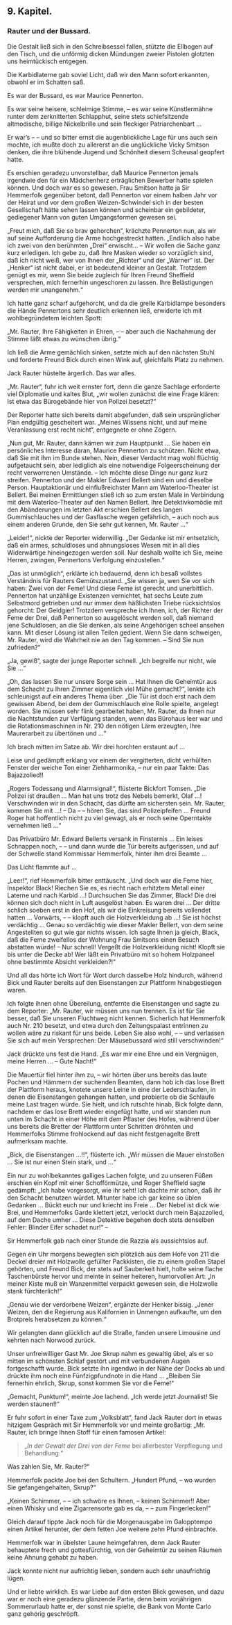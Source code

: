 <h2>9. Kapitel.</h2>
<h3>Rauter und der Bussard.</h3>

Die Gestalt ließ sich in den Schreibsessel fallen, stützte die Ellbogen auf den
Tisch, und die unförmig dicken Mündungen zweier Pistolen glotzten uns
heimtückisch entgegen.

Die Karbidlaterne gab soviel Licht, daß wir den Mann sofort erkannten, obwohl
er im Schatten saß.

Es war der Bussard, es war Maurice Pennerton.

Es war seine heisere, schleimige Stimme, – es war seine Künstlermähne runter
dem zerknitterten Schlapphut, seine stets schiefsitzende altmodische, billige
Nickelbrille und sein fleckiger Patriarchenbart …

Er war’s – – und so bitter ernst die augenblickliche Lage für uns auch sein
mochte, ich mußte doch zu allererst an die unglückliche Vicky Smitson denken,
die ihre blühende Jugend und Schönheit diesem Scheusal geopfert hatte.

Es erschien geradezu unvorstellbar, daß Maurice Pennerton jemals irgendwie den
für ein Mädchenherz erträglichen Bewerber hatte spielen können. Und doch war es
so gewesen. Frau Smitson hatte ja Sir Hemmerfolk gegenüber betont, daß
Pennerton vor einem halben Jahr vor der Heirat und vor dem großen
Weizen-Schwindel sich in der besten Gesellschaft hätte sehen lassen können und
scheinbar ein gebildeter, gediegener Mann von guten Umgangsformen gewesen sei.

„Freut mich, daß Sie so brav gehorchen“, krächzte Pennerton nun, als wir auf
seine Aufforderung die Arme hochgestreckt hatten. „Endlich also habe ich zwei
von den berühmten „Drei“ erwischt… – Wir wollen die Sache ganz kurz erledigen.
Ich gebe zu, daß Ihre Masken wieder so vorzüglich sind, daß ich nicht weiß, wer
von Ihnen der „Richter“ und der „Warner“ ist. Der „Henker“ ist nicht dabei, er
ist bedeutend kleiner an Gestalt. Trotzdem genügt es mir, wenn Sie beide
zugleich für Ihren Freund Sheffield versprechen, mich fernerhin ungeschoren zu
lassen. Ihre Belästigungen werden mir unangenehm.“

Ich hatte ganz scharf aufgehorcht, und da die grelle Karbidlampe besonders die
Hände Pennertons sehr deutlich erkennen ließ, erwiderte ich mit wohlbegründetem
leichten Spott:

„Mr. Rauter, Ihre Fähigkeiten in Ehren, – – aber auch die Nachahmung der Stimme
läßt etwas zu wünschen übrig.“

Ich ließ die Arme gemächlich sinken, setzte mich auf den nächsten Stuhl und
forderte Freund Bick durch einen Wink auf, gleichfalls Platz zu nehmen.

Jack Rauter hüstelte ärgerlich. Das war alles.

„Mr. Rauter“, fuhr ich weit ernster fort, denn die ganze Sachlage erforderte
viel Diplomatie und kaltes Blut, „wir wollen zunächst die eine Frage klären:
Ist etwa das Bürogebände hier von Polizei besetzt?“

Der Reporter hatte sich bereits damit abgefunden, daß sein ursprünglicher Plan
endgültig gescheitert war. „Meines Wissens nicht, und auf meine Veranlassung
erst recht nicht“, entgegnete er ohne Zögern.

„Nun gut, Mr. Rauter, dann kämen wir zum Hauptpunkt … Sie haben ein
persönliches Interesse daran, Maurice Pennerton zu schützen. Nicht etwa, daß
Sie mit ihm im Bunde stehen. Nein, dieser Verdacht mag wohl flüchtig
aufgetaucht sein, aber lediglich als eine notwendige Folgeerscheinung der recht
verworrenen Umstände. – Ich möchte diese Dinge nur ganz kurz streifen.
Pennerton und der Makler Edward Bellert sind ein und dieselbe Person.
Hauptaktionär und einflußreichster Mann am Waterloo-Theater ist Bellert. Bei
meinen Ermittlungen stieß ich so zum ersten Male in Verbindung mit dem
Waterloo-Theater auf den Namen Bellert. Ihre Detektivkomödie mit den
Abänderungen im letzten Akt erschien Bellert des langen Gummischlauches und der
Gasflasche wegen gefährlich, – auch noch aus einem anderen Grunde, den Sie sehr
gut kennen, Mr. Rauter …“

„Leider!“, nickte der Reporter widerwillig. „Der Gedanke ist mir entsetzlich,
daß ein armes, schuldloses und ahnungsloses Wesen mit in all dies Widerwärtige
hineingezogen werden soll. Nur deshalb wollte ich Sie, meine Herren, zwingen,
Pennertons Verfolgung einzustellen.“

„Das ist unmöglich“, erklärte ich bedauernd, denn ich besaß vollstes
Verständnis für Rauters Gemütszustand. „Sie wissen ja, wen Sie vor sich haben:
Zwei von der Feme! Und diese Feme ist gerecht und unerbittlich. Pennerton hat
unzählige Existenzen vernichtet, hat sechs Leute zum Selbstmord getrieben und
nur immer dem häßlichsten Triebe rücksichtslos gehorcht: Der Geldgier! Trotzdem
verspreche ich Ihnen, ich, der Richter der Feme der Drei, daß Pennerton so
ausgelöscht werden soll, daß niemand jene Schuldlosen, an die Sie denken, als
seine Angehörigen scheel ansehen kann. Mit dieser Lösung ist allen Teilen
gedient. Wenn Sie dann schweigen, Mr. Rauter, wird die Wahrheit nie an den Tag
kommen. – Sind Sie nun zufrieden?“

„Ja, gewiß“, sagte der junge Reporter schnell. „Ich begreife nur nicht, wie Sie
…“

„Oh, das lassen Sie nur unsere Sorge sein … Hat Ihnen die Geheimtür aus dem
Schacht zu Ihren Zimmer eigentlich viel Mühe gemacht?“, lenkte ich schleunigst
auf ein anderes Thema über. „Die Tür ist doch erst nach dem gewissen Abend, bei
dem der Gummischlauch eine Rolle spielte, angelegt worden. Sie müssen sehr
flink gearbeitet haben, Mr. Rauter, da Ihnen nur die Nachtstunden zur Verfügung
standen, wenn das Bürohaus leer war und die Rotationsmaschinen in Nr. 210 den
nötigen Lärm erzeugten, Ihre Maurerarbeit zu übertönen und …“

Ich brach mitten im Satze ab. Wir drei horchten erstaunt auf …

Leise und gedämpft erklang vor einem der vergitterten, dicht verhüllten Fenster
der weiche Ton einer Ziehharmonika, – nur ein paar Takte: Das Bajazzolied!!

„Rogers Todessang und Alarmsignal!“, flüsterte Bickfort Tomsen. „Die Polizei
ist draußen … Man hat uns trotz des Nebels bemerkt, Olaf …! Verschwinden wir in
den Schacht, das dürfte am sichersten sein. Mr. Rauter, kommen Sie mit …! – Da
– – hören Sie, das sind Polizeipfeifen … Freund Roger hat hoffentlich nicht zu
viel gewagt, als er noch seine Operntakte vernehmen ließ …“

Das Privatbüro Mr. Edward Bellerts versank in Finsternis … Ein leises Schnappen
noch, – – und dann wurde die Tür bereits aufgerissen, und auf der Schwelle
stand Kommissar Hemmerfolk, hinter ihm drei Beamte …

Das Licht flammte auf …

„Leer!“, rief Hemmerfolk bitter enttäuscht. „Und doch war die Feme hier,
Inspektor Black! Riechen Sie es, es riecht nach erhitztem Metall einer Laterne
und nach Karbid …! Durchsuchen Sie das Zimmer, Black! Die drei können sich doch
nicht in Luft ausgelöst haben. Es waren drei … Der dritte schlich soeben erst
in den Hof, als wir die Einkreisung bereits vollendet hatten … Vorwärts, – –
klopft auch die Holzverkleidung ab …! Sie ist höchst verdächtig … Genau so
verdächtig wie dieser Makler Bellert, von dem seine Angestellten so gut wie gar
nichts wissen. Ich sagte Ihnen ja gleich, Black, daß die Feme zweifellos der
Wohnung Frau Smitsons einen Besuch abstatten würde! – Nur schnell! Vergeßt die
Holzverkleidung nicht! Klopft sie bis unter die Decke ab! Wer läßt ein
Privatbüro mit so hohem Holzpaneel ohne bestimmte Absicht verkleiden?!“

Und all das hörte ich Wort für Wort durch dasselbe Holz hindurch, während Bick
und Rauter bereits auf den Eisenstangen zur Plattform hinabgestiegen waren.

Ich folgte ihnen ohne Übereilung, entfernte die Eisenstangen und sagte zu dem
Reporter: „Mr. Rauter, wir müssen uns nun trennen. Es ist für Sie besser, daß
Sie unseren Fluchtweg nicht kennen. Sicherlich hat Hemmerfolk auch Nr. 210
besetzt, und etwa durch den Zeitungspalast entrinnen zu wollen wäre zu riskant
für uns beide. Leben Sie also wohl, – – und verlassen Sie sich auf mein
Versprechen: Der Mäusebussard wird still verschwinden!“

Jack drückte uns fest die Hand. „Es war mir eine Ehre und ein Vergnügen, meine
Herren … – Gute Nacht!“

Die Mauertür fiel hinter ihm zu, – wir hörten über uns bereits das laute Pochen
und Hämmern der suchenden Beamten, dann hob ich das lose Brett der Plattform
heraus, knotete unsere Leine in eine der Lederschlaufen, in denen die
Eisenstangen gehangen hatten, und probierte ob die Schlaufe meine Last tragen
würde. Sie hielt, und ich rutschte hinab, Bick folgte dann, nachdem er das lose
Brett wieder eingefügt hatte, und wir standen nun unten im Schacht in einer
Höhe mit dem Pflaster des Hofes, während über uns bereits die Bretter der
Plattform unter Schritten dröhnten und Hemmerfolks Stimme frohlockend auf das
nicht festgenagelte Brett aufmerksam machte.

„Bick, die Eisenstangen …!!“, flüsterte ich. „Wir müssen die Mauer einstoßen …
Sie ist nur einen Stein stark, und …“

Ein nur zu wohlbekanntes galliges Lachen folgte, und zu unseren Füßen erschien
ein Kopf mit einer Schofförmütze, und Roger Sheffield sagte gedämpft: „Ich habe
vorgesorgt, wie ihr seht! Ich dachte mir schon, daß ihr den Schacht benutzen
würdet. Mitunter habe ich gar keine so üblen Gedanken … Bückt euch nur und
kriecht ins Freie … Der Nebel ist dick wie Brei, und Hemmerfolks Garde klettert
jetzt, verlockt durch mein Bajazzolied, auf dem Dache umher … Diese Detektive
begehen doch stets denselben Fehler: Blinder Eifer schadet nur!“ –

Sir Hemmerfolk gab nach einer Stunde die Razzia als aussichtslos auf.

Gegen ein Uhr morgens bewegten sich plötzlich aus dem Hofe von 211 die Deckel
dreier mit Holzwolle gefüllter Packkisten, die zu einem großen Stapel gehörten,
und Freund Bick, der stets auf Sauberkeit hielt, holte seine flache
Taschenbürste hervor und meinte in seiner heiteren, humorvollen Art: „In meiner
Kiste muß ein Wanzenmittel verpackt gewesen sein, die Holzwolle stank
fürchterlich!“

„Genau wie der verdorbene Weizen“, ergänzte der Henker bissig. „Jener Weizen,
den die Regierung aus Kalifornien in Unmengen aufkaufte, um den Brotpreis
herabsetzen zu können.“

Wir gelangten dann glücklich auf die Straße, fanden unsere Limousine und
kehrten nach Norwood zurück.

Unser unfreiwilliger Gast Mr. Joe Skrup nahm es gewaltig übel, als er so mitten
im schönsten Schlaf gestört und mit verbundenen Augen fortgeschafft wurde. Bick
setzte ihn irgendwo in der Nähe der Docks ab und drückte ihm noch eine
Fünfzigpfundnote in die Hand … „Bleiben Sie fernerhin ehrlich, Skrup, sonst
kommen Sie vor die Feme!“

„Gemacht, Punktum!“, meinte Joe lachend. „Ich werde jetzt Journalist! Sie
werden staunen!!“

Er fuhr sofort in einer Taxe zum „Volksblatt“, fand Jack Rauter dort in etwas
hitzigem Gespräch mit Sir Hemmerfolk vor und meinte großartig: „Mr. Rauter, ich
bringe Ihnen Stoff für einen famosen Artikel:

> „*In der Gewalt der Drei von der Feme*
> bei allerbester Verpflegung und Behandlung.“

Was zahlen Sie, Mr. Rauter?“

Hemmerfolk packte Joe bei den Schultern. „Hundert Pfund, – wo wurden Sie
gefangengehalten, Skrup?“

„Keinen Schimmer, – – ich schwöre es Ihnen, – keinen Schimmer!! Aber einen
Whisky und eine Zigarrensorte gab es da, – – zum Fingerlecken!“

Gleich darauf tippte Jack noch für die Morgenausgabe im Galopptempo einen
Artikel herunter, der dem fetten Joe weitere zehn Pfund einbrachte.

Hemmerfolk war in übelster Laune heimgefahren, denn Jack Rauter behauptete
frech und gottesfürchtig, von der Geheimtür zu seinen Räumen keine Ahnung
gehabt zu haben.

Jack konnte nicht nur aufrichtig lieben, sondern auch sehr unaufrichtig lügen.

Und er liebte wirklich. Es war Liebe auf den ersten Blick gewesen, und dazu war
er noch eine geradezu glänzende Partie, denn beim vorjährigen Sommerurlaub
hatte er, der sonst nie spielte, die Bank von Monte Carlo ganz gehörig
geschröpft.


